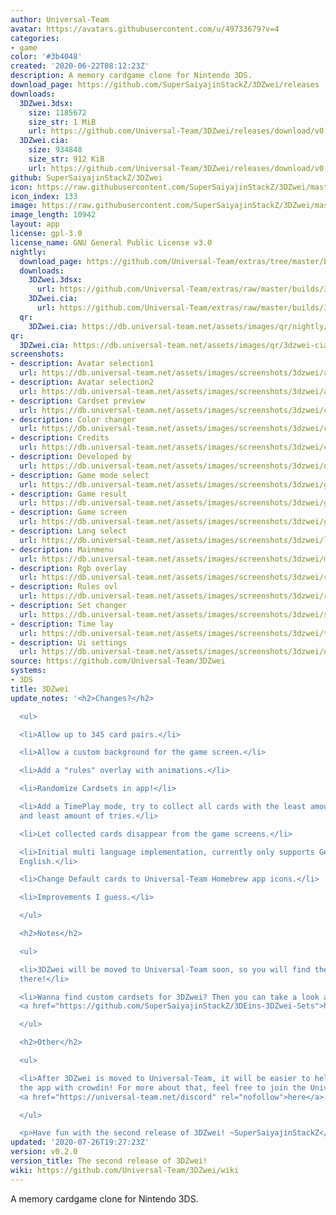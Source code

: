 ```yaml
---
author: Universal-Team
avatar: https://avatars.githubusercontent.com/u/49733679?v=4
categories:
- game
color: '#3b4048'
created: '2020-06-22T08:12:23Z'
description: A memory cardgame clone for Nintendo 3DS.
download_page: https://github.com/SuperSaiyajinStackZ/3DZwei/releases
downloads:
  3DZwei.3dsx:
    size: 1185672
    size_str: 1 MiB
    url: https://github.com/Universal-Team/3DZwei/releases/download/v0.2.0/3DZwei.3dsx
  3DZwei.cia:
    size: 934848
    size_str: 912 KiB
    url: https://github.com/Universal-Team/3DZwei/releases/download/v0.2.0/3DZwei.cia
github: SuperSaiyajinStackZ/3DZwei
icon: https://raw.githubusercontent.com/SuperSaiyajinStackZ/3DZwei/master/3ds/app/icon.png
icon_index: 133
image: https://raw.githubusercontent.com/SuperSaiyajinStackZ/3DZwei/master/3ds/app/banner.png
image_length: 10942
layout: app
license: gpl-3.0
license_name: GNU General Public License v3.0
nightly:
  download_page: https://github.com/Universal-Team/extras/tree/master/builds/3DZwei
  downloads:
    3DZwei.3dsx:
      url: https://github.com/Universal-Team/extras/raw/master/builds/3DZwei/3DZwei.3dsx
    3DZwei.cia:
      url: https://github.com/Universal-Team/extras/raw/master/builds/3DZwei/3DZwei.cia
  qr:
    3DZwei.cia: https://db.universal-team.net/assets/images/qr/nightly/3dzwei-cia.png
qr:
  3DZwei.cia: https://db.universal-team.net/assets/images/qr/3dzwei-cia.png
screenshots:
- description: Avatar selection1
  url: https://db.universal-team.net/assets/images/screenshots/3dzwei/avatar-selection1.png
- description: Avatar selection2
  url: https://db.universal-team.net/assets/images/screenshots/3dzwei/avatar-selection2.png
- description: Cardset preview
  url: https://db.universal-team.net/assets/images/screenshots/3dzwei/cardset-preview.png
- description: Color changer
  url: https://db.universal-team.net/assets/images/screenshots/3dzwei/color-changer.png
- description: Credits
  url: https://db.universal-team.net/assets/images/screenshots/3dzwei/credits.png
- description: Developed by
  url: https://db.universal-team.net/assets/images/screenshots/3dzwei/developed-by.png
- description: Game mode select
  url: https://db.universal-team.net/assets/images/screenshots/3dzwei/game-mode-select.png
- description: Game result
  url: https://db.universal-team.net/assets/images/screenshots/3dzwei/game-result.png
- description: Game screen
  url: https://db.universal-team.net/assets/images/screenshots/3dzwei/game-screen.png
- description: Lang select
  url: https://db.universal-team.net/assets/images/screenshots/3dzwei/lang-select.png
- description: Mainmenu
  url: https://db.universal-team.net/assets/images/screenshots/3dzwei/mainmenu.png
- description: Rgb overlay
  url: https://db.universal-team.net/assets/images/screenshots/3dzwei/rgb-overlay.png
- description: Rules ovl
  url: https://db.universal-team.net/assets/images/screenshots/3dzwei/rules-ovl.png
- description: Set changer
  url: https://db.universal-team.net/assets/images/screenshots/3dzwei/set-changer.png
- description: Time lay
  url: https://db.universal-team.net/assets/images/screenshots/3dzwei/time-lay.png
- description: Ui settings
  url: https://db.universal-team.net/assets/images/screenshots/3dzwei/ui-settings.png
source: https://github.com/Universal-Team/3DZwei
systems:
- 3DS
title: 3DZwei
update_notes: '<h2>Changes?</h2>

  <ul>

  <li>Allow up to 345 card pairs.</li>

  <li>Allow a custom background for the game screen.</li>

  <li>Add a "rules" overlay with animations.</li>

  <li>Randomize Cardsets in app!</li>

  <li>Add a TimePlay mode, try to collect all cards with the least amount of time
  and least amount of tries.</li>

  <li>Let collected cards disappear from the game screens.</li>

  <li>Initial multi language implementation, currently only supports German &amp;
  English.</li>

  <li>Change Default cards to Universal-Team Homebrew app icons.</li>

  <li>Improvements I guess.</li>

  </ul>

  <h2>Notes</h2>

  <ul>

  <li>3DZwei will be moved to Universal-Team soon, so you will find the repo soon
  there!</li>

  <li>Wanna find custom cardsets for 3DZwei? Then you can take a look at this repo
  <a href="https://github.com/SuperSaiyajinStackZ/3DEins-3DZwei-Sets">here</a>!</li>

  </ul>

  <h2>Other</h2>

  <ul>

  <li>After 3DZwei is moved to Universal-Team, it will be easier to help translating
  the app with crowdin! For more about that, feel free to join the Universal-Server
  <a href="https://universal-team.net/discord" rel="nofollow">here</a>.</li>

  </ul>

  <p>Have fun with the second release of 3DZwei! ~SuperSaiyajinStackZ</p>'
updated: '2020-07-26T19:27:23Z'
version: v0.2.0
version_title: The second release of 3DZwei!
wiki: https://github.com/Universal-Team/3DZwei/wiki
---
```

A memory cardgame clone for Nintendo 3DS.